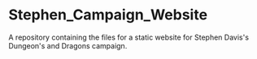 # Stephen_Campaign_Website

A repository containing the files for a static website
for Stephen Davis's Dungeon's and Dragons campaign.
